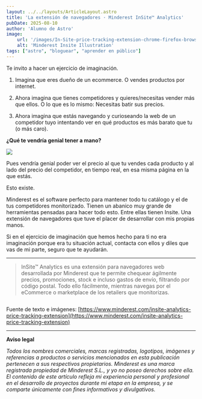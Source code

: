 ```yaml
---
layout: ../../layouts/ArticleLayout.astro
title: 'La extensión de navegadores · Minderest InSite™ Analytics'
pubDate: 2025-08-10
author: 'Alumno de Astro'
image:
    url: '/images/In-Site-price-tracking-extension-chrome-firefox-browser.png'
    alt: 'Minderest Insite Illustration'
tags: ["astro", "bloguear", "aprender en público"]
---
```


Te invito a hacer un ejercicio de imaginación.

1. Imagina que eres dueño de un ecommerce. O vendes productos por internet.

2. Ahora imagina que tienes competidores y quieres/necesitas vender más que ellos. O lo que es lo mismo: Necesitas batir sus precios.

3. Ahora imagina que estás navegando y curioseando la web de un competidor tuyo intentando ver en qué productos es más barato que tu (o más caro).

**¿Qué te vendría genial tener a mano?**

<img src="/images/online-competitive-analysis-extension-browser-chrome.png">


Pues vendría genial poder ver el precio al que tu vendes cada producto y al lado del precio del competidor, en tiempo real, en esa misma página en la que estás.

Esto existe.

Minderest es el software perfecto para mantener todo tu catálogo y el de tus competidores monitorizado. Tienen un abanico muy grande de herramientas pensadas para hacer todo esto. Entre ellas tienen Insite. Una extensión de navegadores que tuve el placer de desarrollar con mis propias manos.

Si en el ejercicio de imaginación que hemos hecho para ti no era imaginación porque era tu situación actual, contacta con ellos y diles que vas de mi parte, seguro que te ayudarán.


---

> InSite™ Analytics es una extensión para navegadores web desarrollada por Minderest que te permite chequear ágilmente precios, promociones, stock e incluso gastos de envío, filtrando por código postal. Todo ello fácilmente, mientras navegas por el eCommerce o marketplace de los retailers que monitorizas.



<img src="/images/Price-promo-stock-monitoring-browser-extension-chrome-firefox.png" alt="">

Fuente de texto e imágenes: [https://www.minderest.com/insite-analytics-price-tracking-extension](https://www.minderest.com/insite-analytics-price-tracking-extension)


---
**Aviso legal**

_Todos los nombres comerciales, marcas registradas, logotipos, imágenes y referencias a productos o servicios mencionados en esta publicación pertenecen a sus respectivos propietarios. Minderest es una marca registrada propiedad de Minderest S.L., y yo no poseo derechos sobre ella. El contenido de este artículo refleja mi experiencia personal y profesional en el desarrollo de proyectos durante mi etapa en la empresa, y se comparte únicamente con fines informativos y divulgativos._